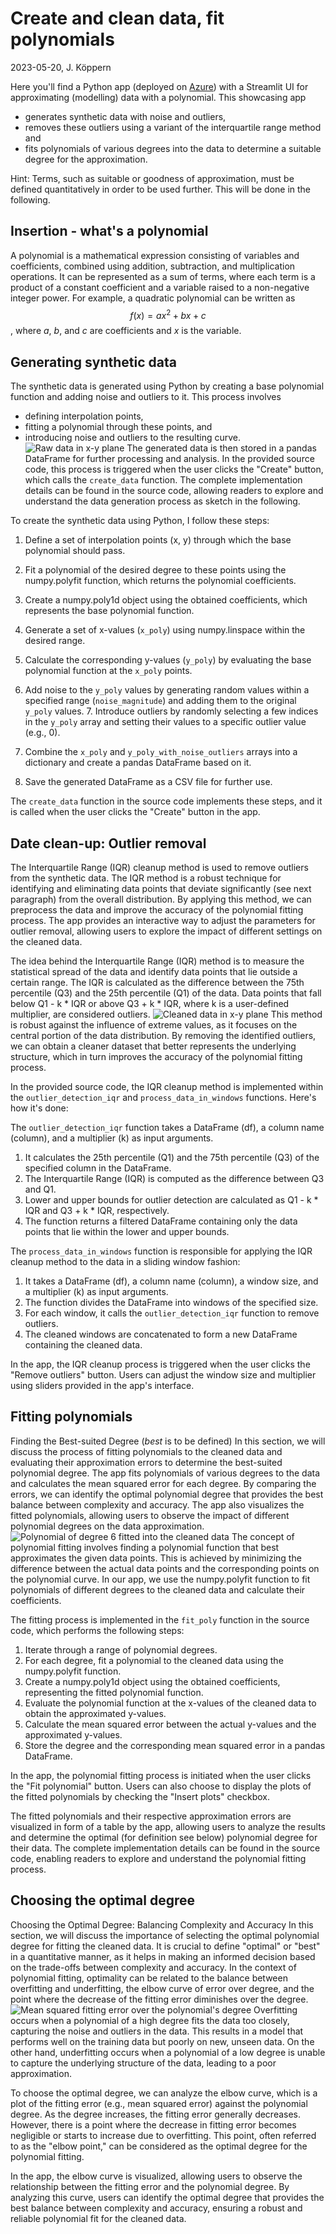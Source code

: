 # Create and clean data, fit polynomials
2023-05-20, J. Köppern

Here you'll find a Python app (deployed on [Azure](https://polynomial-regression-demo.azurewebsites.net/)) with a Streamlit UI for approximating (modelling) data with a polynomial. This showcasing app
- generates synthetic data with noise and outliers,
- removes these outliers using a variant of the interquartile range method and
- fits polynomials of various degrees into the data to determine a suitable degree for the approximation.

Hint: Terms, such as suitable or goodness of approximation, must be defined quantitatively in order to be used further. This will be done in the following.

## Insertion - what's a polynomial

A polynomial is a mathematical expression consisting of variables and coefficients, combined using addition, subtraction, and multiplication operations. It can be represented as a sum of terms, where each term is a product of a constant coefficient and a variable raised to a non-negative integer power. For example, a quadratic polynomial can be written as $$f(x) = ax^2 + bx + c$$, where *a*, *b*, and *c* are coefficients and *x* is the variable.

## Generating synthetic data

The synthetic data is generated using Python by creating a base polynomial function and adding noise and outliers to it. This process involves
- defining interpolation points,
- fitting a polynomial through these points, and
- introducing noise and outliers to the resulting curve.
![Raw data in x-y plane](images/raw_data.png)
The generated data is then stored in a pandas DataFrame for further processing and analysis. In the provided source code, this process is triggered when the user clicks the "Create" button, which calls the `create_data` function. The complete implementation details can be found in the source code, allowing readers to explore and understand the data generation process as sketch in the following.

To create the synthetic data using Python, I follow these steps:

1. Define a set of interpolation points (x, y) through which the base polynomial should pass.

2. Fit a polynomial of the desired degree to these points using the numpy.polyfit function, which returns the polynomial coefficients.
3. Create a numpy.poly1d object using the obtained coefficients, which represents the base polynomial function.
4. Generate a set of x-values (`x_poly`) using numpy.linspace within the desired range.
5. Calculate the corresponding y-values (`y_poly`) by evaluating the base polynomial function at the `x_poly` points.
6. Add noise to the `y_poly` values by generating random values within a specified range (`noise_magnitude`) and adding them to the original `y_poly` values.
        7. Introduce outliers by randomly selecting a few indices in the `y_poly` array and setting their values to a specific outlier value (e.g., 0).
8. Combine the `x_poly` and `y_poly_with_noise_outliers` arrays into a dictionary and create a pandas DataFrame based on it.
9. Save the generated DataFrame as a CSV file for further use.

The `create_data` function in the source code implements these steps, and it is called when the user clicks the "Create" button in the app.

## Date clean-up: Outlier removal

The Interquartile Range (IQR) cleanup method is used to remove outliers from the synthetic data. The IQR method is a robust technique for identifying and eliminating data points that deviate significantly (see next paragraph) from the overall distribution. By applying this method, we can preprocess the data and improve the accuracy of the polynomial fitting process. The app provides an interactive way to adjust the parameters for outlier removal, allowing users to explore the impact of different settings on the cleaned data.

The idea behind the Interquartile Range (IQR) method is to measure the statistical spread of the data and identify data points that lie outside a certain range. The IQR is calculated as the difference between the 75th percentile (Q3) and the 25th percentile (Q1) of the data. Data points that fall below Q1 - k * IQR or above Q3 + k * IQR, where k is a user-defined multiplier, are considered outliers.
![Cleaned data in x-y plane](images/cleaned_data.png)
This method is robust against the influence of extreme values, as it focuses on the central portion of the data distribution. By removing the identified outliers, we can obtain a cleaner dataset that better represents the underlying structure, which in turn improves the accuracy of the polynomial fitting process.

In the provided source code, the IQR cleanup method is implemented within the `outlier_detection_iqr` and `process_data_in_windows` functions. Here's how it's done:

The `outlier_detection_iqr` function takes a DataFrame (df), a column name (column), and a multiplier (k) as input arguments.

1. It calculates the 25th percentile (Q1) and the 75th percentile (Q3) of the specified column in the DataFrame.
2. The Interquartile Range (IQR) is computed as the difference between Q3 and Q1.
3. Lower and upper bounds for outlier detection are calculated as Q1 - k * IQR and Q3 + k * IQR, respectively.
4. The function returns a filtered DataFrame containing only the data points that lie within the lower and upper bounds.

The `process_data_in_windows` function is responsible for applying the IQR cleanup method to the data in a sliding window fashion:

1. It takes a DataFrame (df), a column name (column), a window size, and a multiplier (k) as input arguments.
2. The function divides the DataFrame into windows of the specified size.
3. For each window, it calls the `outlier_detection_iqr` function to remove outliers.
4. The cleaned windows are concatenated to form a new DataFrame containing the cleaned data.

In the app, the IQR cleanup process is triggered when the user clicks the "Remove outliers" button. Users can adjust the window size and multiplier using sliders provided in the app's interface.

## Fitting polynomials

Finding the Best-suited Degree (*best* is to be defined) In this section, we will discuss the process of fitting polynomials to the cleaned data and evaluating their approximation errors to determine the best-suited polynomial degree. The app fits polynomials of various degrees to the data and calculates the mean squared error for each degree. By comparing the errors, we can identify the optimal polynomial degree that provides the best balance between complexity and accuracy. The app also visualizes the fitted polynomials, allowing users to observe the impact of different polynomial degrees on the data approximation.
![Polynomial of degree 6 fitted into the cleaned data](images/fit-6.png)
The concept of polynomial fitting involves finding a polynomial function that best approximates the given data points. This is achieved by minimizing the difference between the actual data points and the corresponding points on the polynomial curve. In our app, we use the numpy.polyfit function to fit polynomials of different degrees to the cleaned data and calculate their coefficients.

The fitting process is implemented in the `fit_poly` function in the source code, which performs the following steps:
1. Iterate through a range of polynomial degrees.
2. For each degree, fit a polynomial to the cleaned data using the numpy.polyfit function.
3. Create a numpy.poly1d object using the obtained coefficients, representing the fitted polynomial function.
4. Evaluate the polynomial function at the x-values of the cleaned data to obtain the approximated y-values.
5. Calculate the mean squared error between the actual y-values and the approximated y-values.
6. Store the degree and the corresponding mean squared error in a pandas DataFrame.

In the app, the polynomial fitting process is initiated when the user clicks the "Fit polynomial" button. Users can also choose to display the plots of the fitted polynomials by checking the "Insert plots" checkbox.

The fitted polynomials and their respective approximation errors are visualized in form of a table by the app, allowing users to analyze the results and determine the optimal (for definition see below) polynomial degree for their data. The complete implementation details can be found in the source code, enabling readers to explore and understand the polynomial fitting process.

## Choosing the optimal degree

Choosing the Optimal Degree: Balancing Complexity and Accuracy In this section, we will discuss the importance of selecting the optimal polynomial degree for fitting the cleaned data. It is crucial to define "optimal" or "best" in a quantitative manner, as it helps in making an informed decision based on the trade-offs between complexity and accuracy. In the context of polynomial fitting, optimality can be related to the balance between overfitting and underfitting, the elbow curve of error over degree, and the point where the decrease of the fitting error diminishes over the degree.
![Mean squared fitting error over the polynomial's degree](images/elbow.png)
Overfitting occurs when a polynomial of a high degree fits the data too closely, capturing the noise and outliers in the data. This results in a model that performs well on the training data but poorly on new, unseen data. On the other hand, underfitting occurs when a polynomial of a low degree is unable to capture the underlying structure of the data, leading to a poor approximation.

To choose the optimal degree, we can analyze the elbow curve, which is a plot of the fitting error (e.g., mean squared error) against the polynomial degree. As the degree increases, the fitting error generally decreases. However, there is a point where the decrease in fitting error becomes negligible or starts to increase due to overfitting. This point, often referred to as the "elbow point," can be considered as the optimal degree for the polynomial fitting.

In the app, the elbow curve is visualized, allowing users to observe the relationship between the fitting error and the polynomial degree. By analyzing this curve, users can identify the optimal degree that provides the best balance between complexity and accuracy, ensuring a robust and reliable polynomial fit for the cleaned data.